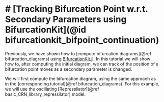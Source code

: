 # # [Tracking Bifurcation Point w.r.t. Secondary Parameters using BifurcationKit](@id bifurcationkit_bifpoint_continuation)
Previously, we have shown how to [compute bifurcation diagrams](@ref bifurcation_diagrams) using [BifurcationKit.jl](https://github.com/bifurcationkit/BifurcationKit.jl). In this tutorial we will show how to, after computing the initial diagram, we can track of the position of a bifurcation point moves as a secondary parameter is changed.

We will first compute the bifurcation diagram, using the same approach as in the [corresponding tutorial](@ref bifurcation_diagrams). For this example, we will use the oscillating [Repressilator](@ref basic_CRN_library_repressilator) model.